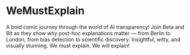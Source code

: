 # WeMustExplain
A bold comic journey through the world of AI transparency! Join Beta and Bit as they show why post-hoc explanations matter — from Berlin to London, from bias detection to scientific discovery. Insightful, witty, and visually stunning. We must explain. We will explain!

